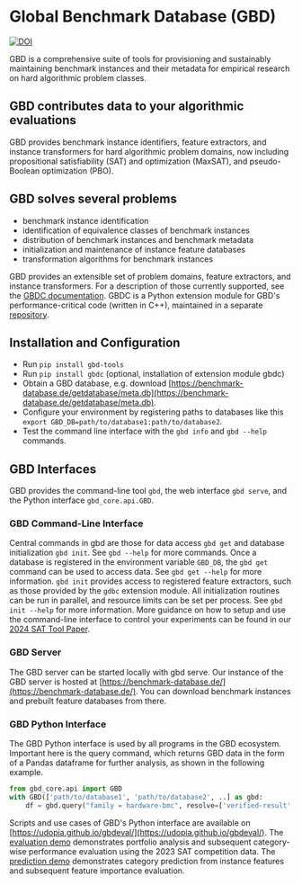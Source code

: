 # Global Benchmark Database (GBD)

[![DOI](https://zenodo.org/badge/141396410.svg)](https://zenodo.org/doi/10.5281/zenodo.10213943)

GBD is a comprehensive suite of tools for provisioning and sustainably maintaining benchmark instances and their metadata for empirical research on hard algorithmic problem classes.

## GBD contributes data to your algorithmic evaluations

GBD provides benchmark instance identifiers, feature extractors, and instance transformers for hard algorithmic problem domains, now including propositional satisfiability (SAT) and optimization (MaxSAT), and pseudo-Boolean optimization (PBO).

## GBD solves several problems

- benchmark instance identification
- identification of equivalence classes of benchmark instances
- distribution of benchmark instances and benchmark metadata
- initialization and maintenance of instance feature databases
- transformation algorithms for benchmark instances

GBD provides an extensible set of problem domains, feature extractors, and instance transformers.
For a description of those currently supported, see the [GBDC documentation](https://udopia.github.io/gbdc/doc/Index.html).
GBDC is a Python extension module for GBD's performance-critical code (written in C++), maintained in a separate [repository](https://github.com/Udopia/gbdc).

## Installation and Configuration

- Run `pip install gbd-tools`
- Run `pip install gbdc` (optional, installation of extension module gbdc)
- Obtain a GBD database, e.g. download [https://benchmark-database.de/getdatabase/meta.db](https://benchmark-database.de/getdatabase/meta.db).
- Configure your environment by registering paths to databases like this `export GBD_DB=path/to/database1:path/to/database2`.
- Test the command line interface with the `gbd info` and `gbd --help` commands.

## GBD Interfaces

GBD provides the command-line tool `gbd`, the web interface `gbd serve`, and the Python interface `gbd_core.api.GBD`.

### GBD Command-Line Interface

Central commands in gbd are those for data access `gbd get` and database initialization `gbd init`.
See `gbd --help` for more commands.
Once a database is registered in the environment variable `GBD_DB`, the `gbd get` command can be used to access data.
See `gbd get --help` for more information.
`gbd init` provides access to registered feature extractors, such as those provided by the `gdbc` extension module.
All initialization routines can be run in parallel, and resource limits can be set per process.
See `gbd init --help` for more information.
More guidance on how to setup and use the command-line interface to control your experiments can be found in our [2024 SAT Tool Paper](https://arxiv.org/pdf/2405.10045).

### GBD Server

The GBD server can be started locally with gbd serve. Our instance of the GBD server is hosted at [https://benchmark-database.de/](https://benchmark-database.de/).
You can download benchmark instances and prebuilt feature databases from there.

### GBD Python Interface

The GBD Python interface is used by all programs in the GBD ecosystem. Important here is the query command, which returns GBD data in the form of a Pandas dataframe for further analysis, as shown in the following example.

```Python
from gbd_core.api import GBD
with GBD(['path/to/database1', 'path/to/database2', ..] as gbd:
    df = gbd.query("family = hardware-bmc", resolve=['verified-result', 'runtime-kissat'])
```

Scripts and use cases of GBD's Python interface are available on [https://udopia.github.io/gbdeval/](https://udopia.github.io/gbdeval/).
The [evaluation demo](https://udopia.github.io/gbdeval/demo_evaluation.html) demonstrates portfolio analysis and subsequent category-wise performance evaluation using the 2023 SAT competition data.
The [prediction demo](https://udopia.github.io/gbdeval/demo_prediction.html) demonstrates category prediction from instance features and subsequent feature importance evaluation.

